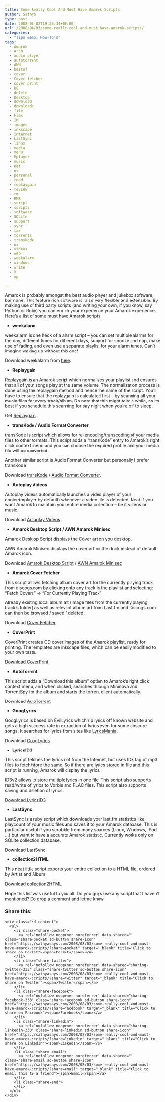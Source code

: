 ```yaml
---
title: Some Really Cool And Must Have Amarok Scripts
author: Sathya
type: post
date: 2008-08-02T19:26:34+00:00
url: /2008/08/03/some-really-cool-and-must-have-amarok-scripts/
categories:
  - "Tips &amp; How-To's"
tags:
  - Amarok
  - Arch
  - audio player
  - autotorrent
  - AWN
  - bestof
  - cover
  - Cover fetcher
  - cover print
  - DE
  - delete
  - Desktop
  - download
  - downloads
  - file
  - Flex
  - IM
  - images
  - inkscape
  - internet
  - LastSync
  - linux
  - media
  - menu
  - Mplayer
  - music
  - net
  - os
  - personal
  - read
  - replaygain
  - review
  - rm
  - RMS
  - script
  - scripts
  - software
  - SQLite
  - support
  - sync
  - tar
  - torrents
  - transkode
  - ux
  - videos
  - web
  - weekalarm
  - windows
  - write
  - X
  - xp

---
```

Amarok is probably amongst the best audio player and jukebox software, bar none. This feature rich software is  also very flexible and extensible. By making use of third party scripts (and writing your own, if you know, say Python or Ruby) you can enrich your experience your Amarok experience. Here’s a list of some must have Amarok scripts

  * **weekalarm** 

weekalarm is one heck of a alarm script – you can set multiple alarms for the day, different times for different days, support for snooze and nap, make use of fading, and even use a separate playlist for your alarm tunes. Can’t imagine waking up without this one!

<!--more-->

Download weekalarm from <a href="http://kde-apps.org/content/show.php/weekalarm?content=23160" target="_blank">here</a>.

  * **Replaygain**

Replaygain is an Amarok script which normalizes your playlist and ensures that all of your songs play at the same volume. The normalization process is done using the replaygain method and hence the name of the script. You’ll have to ensure that the replaygain is calculated first – by scanning all your music files for every track/album. Do note that this might take a while, so its best if you schedule this scanning for say night when you’re off to sleep.

Get <a href="http://kde-apps.org/content/show.php/ReplayGain?content=26073" target="_blank">Replaygain</a>.

  * **transKode / Audio Format Converter**

transKode is script which allows for re-encoding/transcoding of your media files to other formats. This script adds a “transKode” entry to Amarok’s right click context menu and you can choose the required profile and your media file will be converted.

Another similar script is Audio Format Converter but personally I prefer transKode

Download <a href="http://kde-apps.org/content/show.php/transKode?content=27512" target="_blank">transKode</a> / <a href="http://kde-apps.org/content/show.php/Audio+Format+Converter?content=23653" target="_blank">Audio Format Converter</a>.

  * **Autoplay Videos**

Autoplay videos automatically launches a video player of your choice(mplayer by default) whenever a video file is detected. Neat if you want Amarok to maintain your entire media collection – be it videos or music.

Download <a href="http://kde-apps.org/content/show.php/Autoplay+Videos?content=72793" target="_blank">Autoplay Videos</a>

  * **Amarok Desktop Script / AWN Amarok Minisec**

Amarok Desktop Script displays the Cover art on you desktop.

AWN Amarok Minisec displays the cover art on the dock instead of default Amarok icon.

Download <a href="http://kde-apps.org/content/show.php/amaroK+Desktop+Script?content=20293" target="_blank">Amarok Desktop Script</a> / <a href="http://kde-apps.org/content/show.php/awn-amarok-minsec?content=57893" target="_blank">AWN Amarok Minisec</a>

  * **Amarok Cover Fetcher**

This script allows fetching album cover art for the currently playing track from discogs.com by clicking onto any track in the playlist and selecting: &#8220;Fetch Covers&#8221; -> &#8220;For Currently Playing Track&#8221;
  
Already existing local album art (image files from the currently playing track&#8217;s folder) as well as relevant album art from Last.fm and Discogs.com can then be browsed / saved / deleted.

Download [Cover Fetcher][1]

  * **CoverPrint**

CoverPrint creates CD cover images of the Amarok playlist, ready for printing. The templates are inkscape files, which can be easily modified to your own taste.

<a href="http://kde-apps.org/content/show.php/CoverPrint?content=36670" target="_blank">Download CoverPrint</a>

  * **AutoTorrent**

This script adds a “Download this album” option to Amarok’s right click context menu, and when clicked, searches through Mininova and TorrentSpy for the album and starts the torrent client automatically.

Download [AutoTorrent][2]

  * **GoogLyrics**

GoogLyrics is based on EvilLyrics which rip lyrics off known website and gets a high success rate in extraction of lyrics even for some obscure songs. It searches for lyrics from sites like <a href="http://www.lyricsmania.com" target="_blank">LyricsMania</a>.

Download <a href="http://kde-apps.org/content/show.php/GoogLyrics?content=73850" target="_blank">GoogLyrics</a>

  * **LyricsID3**

This script fetches the lyrics not from the Internet, but uses ID3 tag of mp3 files to fetch/store the same. So if there are lyrics stored in file and this script is running, Amarok will display the lyrics.
  
ID3v2 allows to store multiple lyrics in one file. This script also supports read/write of lyrics to Vorbis and FLAC files. This script also supports saving and deletion of lyrics.

<a href="http://kde-apps.org/content/show.php/Lyrics+ID3?content=49274" target="_blank">Download LyricsID3</a>

  * **LastSync**

LastSync is a ruby script which downloads your last.fm statistics like playcount of your music files and saves it to your Amarok database. This is particular useful if you scrobble from many sources (Linux, Windows, iPod &#8230;) but want to have a accurate Amarok statistic. Currently works only on SQLite collection database.

<a href="http://kde-apps.org/content/show.php/Last+Sync?content=65784" target="_blank">Download LastSync</a>

  * **collection2HTML**

This neat little script exports your entire collection to a HTML file, ordered by Artist and Album

Download <a href="http://kde-apps.org/content/show.php/collection2html?content=61476" target="_blank">collection2HTML</a>

Hope this list was useful to you all. Do you guys use any script that I haven&#8217;t mentioned? Do drop a comment and letme know

<div class="sharedaddy sd-sharing-enabled">
  <div class="robots-nocontent sd-block sd-social sd-social-icon-text sd-sharing">
    <h3 class="sd-title">
      Share this:
    </h3>
    
    <div class="sd-content">
      <ul>
        <li class="share-pocket">
          <a rel="nofollow noopener noreferrer" data-shared="" class="share-pocket sd-button share-icon" href="https://sathyasays.com/2008/08/03/some-really-cool-and-must-have-amarok-scripts/?share=pocket" target="_blank" title="Click to share on Pocket"><span>Pocket</span></a>
        </li>
        <li class="share-twitter">
          <a rel="nofollow noopener noreferrer" data-shared="sharing-twitter-333" class="share-twitter sd-button share-icon" href="https://sathyasays.com/2008/08/03/some-really-cool-and-must-have-amarok-scripts/?share=twitter" target="_blank" title="Click to share on Twitter"><span>Twitter</span></a>
        </li>
        <li class="share-facebook">
          <a rel="nofollow noopener noreferrer" data-shared="sharing-facebook-333" class="share-facebook sd-button share-icon" href="https://sathyasays.com/2008/08/03/some-really-cool-and-must-have-amarok-scripts/?share=facebook" target="_blank" title="Click to share on Facebook"><span>Facebook</span></a>
        </li>
        <li class="share-linkedin">
          <a rel="nofollow noopener noreferrer" data-shared="sharing-linkedin-333" class="share-linkedin sd-button share-icon" href="https://sathyasays.com/2008/08/03/some-really-cool-and-must-have-amarok-scripts/?share=linkedin" target="_blank" title="Click to share on LinkedIn"><span>LinkedIn</span></a>
        </li>
        <li class="share-email">
          <a rel="nofollow noopener noreferrer" data-shared="" class="share-email sd-button share-icon" href="https://sathyasays.com/2008/08/03/some-really-cool-and-must-have-amarok-scripts/?share=email" target="_blank" title="Click to email this to a friend"><span>Email</span></a>
        </li>
        <li class="share-end">
        </li>
      </ul>
    </div>
  </div>
</div>

 [1]: http://kde-apps.org/content/show.php/Cover+Fetcher+(for+AmaroK)?content=83909
 [2]: http://kde-apps.org/content/show.php/Autotorrent?content=53391